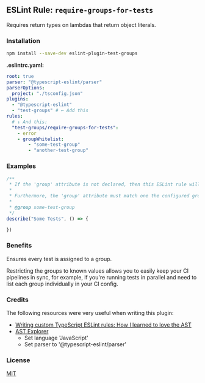 ## ESLint Rule: `require-groups-for-tests`

Requires return types on lambdas that return object literals.

### Installation

```bash
npm install --save-dev eslint-plugin-test-groups
```

**.eslintrc.yaml:**

```yaml
root: true
parser: "@typescript-eslint/parser"
parserOptions:
  project: "./tsconfig.json"
plugins:
  - "@typescript-eslint"
  - "test-groups" # ← Add this
rules:
  # ↓ And this:
  "test-groups/require-groups-for-tests":
    - error
    - groupWhitelist:
        - "some-test-group"
        - "another-test-group"
```

### Examples

```typescript
/**
 * If the 'group' attribute is not declared, then this ESLint rule will return an error.
 *
 * Furthermore, the 'group' attribute must match one the configured groups for the rule (you define these).
 *
 * @group some-test-group
 */
describe("Some Tests", () => {

})
```

### Benefits

Ensures every test is assigned to a group.

Restricting the groups to known values allows you to easily keep your CI pipelines in sync, for example, if you're running tests in parallel and need to list each group individually in your CI config.

### Credits

The following resources were very useful when writing this plugin:

- [Writing custom TypeScript ESLint rules: How I learned to love the AST](https://dev.to/alexgomesdev/writing-custom-typescript-eslint-rules-how-i-learned-to-love-the-ast-15pn)
- [AST Explorer](https://astexplorer.net/)
  - Set language 'JavaScript'
  - Set parser to '@typescript-eslint/parser'

### License

[MIT](LICENSE)
